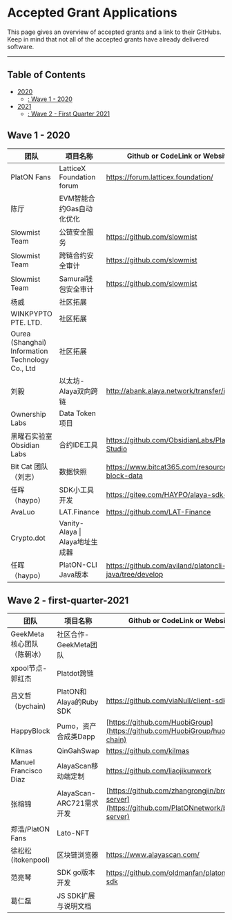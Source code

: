 # Accepted Grant Applications <!-- omit in toc -->

This page gives an overview of accepted grants and a link to their GitHubs. Keep in mind that not all of the accepted grants have already delivered software.

---

## Table of Contents <!-- omit in toc -->

- [2020](#2020)
  - [: Wave 1 -  2020](#wave-1---2020)
- [2021](#2021)
  - [: Wave 2 - First Quarter 2021](#wave-2---first-quarter-2021)

##  Wave 1 - 2020

| 团队                                              | 项目名称                        | Github or CodeLink or Website                                          |
| ------------------------------------------------- | ------------------------------- | ------------------------------------------------------------ |
| PlatON  Fans                                      | LatticeX Foundation forum       |  https://forum.latticex.foundation/                        |
| 陈厅                                              | EVM智能合约Gas自动化优化        |                                                              |
| Slowmist  Team                                    | 公链安全服务                    | https://github.com/slowmist                                  |
| Slowmist  Team                                    | 跨链合约安全审计                | https://github.com/slowmist                                  |
| Slowmist  Team                                    | Samurai钱包安全审计             | https://github.com/slowmist                                  |
| 杨威                                              | 社区拓展                        |                                                              |
| WINKPYPTO  PTE. LTD.                              | 社区拓展                        |                                                              |
| Ourea  (Shanghai) Information Technology Co., Ltd | 社区拓展                        |                                                              |
| 刘毅                                              | 以太坊-Alaya双向跨链            |  http://abank.alaya.network/transfer/index                     |
| Ownership  Labs                                   | Data Token项目                  |                                                              |
| 黑曜石实验室  Obsidian Labs                       | 合约IDE工具                     |  https://github.com/ObsidianLabs/PlatON-Studio                                                            |
| Bit Cat  团队（刘志）                             | 数据快照                        | https://www.bitcat365.com/resource/alaya-block-data
| 任晖（haypo）                                     | SDK小工具开发                   | https://gitee.com/HAYPO/alaya-sdk-java                     |
| AvaLuo                                            | LAT.Finance                     | https://github.com/LAT-Finance                               |
| Crypto.dot                                        | Vanity-Alaya \| Alaya地址生成器 |                                                              |
| 任晖（haypo）                                     | PlatON-CLI Java版本             | https://github.com/aviland/platoncli-java/tree/develop       |

##  Wave 2 - first-quarter-2021
| 团队                                              | 项目名称                        | Github or CodeLink or Website                                         |
| ------------------------------------------------- | ------------------------------- | ------------------------------------------------------------ |
| GeekMeta  核心团队（陈朝冰）                      | 社区合作-GeekMeta团队           |                                                              |
| xpool节点-郭红杰                                  | Platdot跨链                     |                                                              |
| 吕文哲（bychain)                                  | PlatON和Alaya的Ruby SDK         |  https://github.com/viaNull/client-sdk-ruby                  |
| HappyBlock                                        | Pumo，资产合成类Dapp      | [https://github.com/HuobiGroup](https://github.com/HuobiGroup/huobi-eco-chain) |
| Kilmas                                            | QinGahSwap                      | https://github.com/kilmas                                    |
| Manuel  Francisco Diaz                            | AlayaScan移动端定制             | https://github.com/liaojikunwork                             |
| 张榕锦                                            | AlayaScan-ARC721需求开发        | [https://github.com/zhangrongjin/browser-server](https://github.com/PlatONnetwork/browser-server) |
| 郑浩/PlatON  Fans                                 | Lato-NFT                       |                                                              |
| 徐松松(itokenpool)                                | 区块链浏览器                    | https://www.alayascan.com/                                   |
| 范亮琴                                            | SDK go版本开发                  |  https://github.com/oldmanfan/platon-go-sdk                  |
| 葛仁磊                                            | JS SDK扩展与说明文档             |                                                              |
